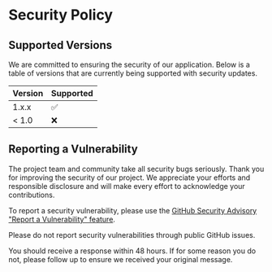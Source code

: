 # Security Policy

## Supported Versions

We are committed to ensuring the security of our application. Below is a table of versions that are currently being supported with security updates.

| Version | Supported          |
| ------- | ------------------ |
| 1.x.x   | :white_check_mark: |
| < 1.0   | :x:                |

## Reporting a Vulnerability

The project team and community take all security bugs seriously. Thank you for improving the security of our project. We appreciate your efforts and responsible disclosure and will make every effort to acknowledge your contributions.

To report a security vulnerability, please use the [GitHub Security Advisory "Report a Vulnerability" feature](https://github.com/your-repo/security/advisories/new).

Please do not report security vulnerabilities through public GitHub issues.

You should receive a response within 48 hours. If for some reason you do not, please follow up to ensure we received your original message.
